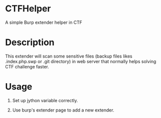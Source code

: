 # CTFHelper

A simple Burp extender helper in CTF

# Description

 This extender will scan some sensitive files (backup files likes .index.php.swp or .git directory) in web server that normally helps solving CTF challenge faster.

# Usage

 1. Set up jython variable correctly.
 
 2. Use burp's extender page to add a new extender.
 
